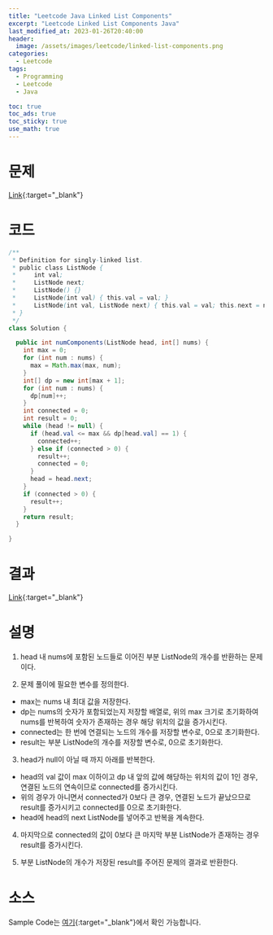 ```yaml
---
title: "Leetcode Java Linked List Components"
excerpt: "Leetcode Linked List Components Java"
last_modified_at: 2023-01-26T20:40:00
header:
  image: /assets/images/leetcode/linked-list-components.png
categories:
  - Leetcode
tags:
  - Programming
  - Leetcode
  - Java

toc: true
toc_ads: true
toc_sticky: true
use_math: true
---
```

# 문제
[Link](https://leetcode.com/problems/linked-list-components){:target="_blank"}

# 코드
```java
/**
 * Definition for singly-linked list.
 * public class ListNode {
 *     int val;
 *     ListNode next;
 *     ListNode() {}
 *     ListNode(int val) { this.val = val; }
 *     ListNode(int val, ListNode next) { this.val = val; this.next = next; }
 * }
 */
class Solution {

  public int numComponents(ListNode head, int[] nums) {
    int max = 0;
    for (int num : nums) {
      max = Math.max(max, num);
    }
    int[] dp = new int[max + 1];
    for (int num : nums) {
      dp[num]++;
    }
    int connected = 0;
    int result = 0;
    while (head != null) {
      if (head.val <= max && dp[head.val] == 1) {
        connected++;
      } else if (connected > 0) {
        result++;
        connected = 0;
      }
      head = head.next;
    }
    if (connected > 0) {
      result++;
    }
    return result;
  }

}
```

# 결과
[Link](https://leetcode.com/problems/linked-list-components/submissions/885618789/){:target="_blank"}

# 설명
1. head 내 nums에 포함된 노드들로 이어진 부분 ListNode의 개수를 반환하는 문제이다.

2. 문제 풀이에 필요한 변수를 정의한다.
- max는 nums 내 최대 값을 저장한다.
- dp는 nums의 숫자가 포함되었는지 저장할 배열로, 위의 max 크기로 초기화하여 nums를 반복하여 숫자가 존재하는 경우 해당 위치의 값을 증가시킨다.
- connected는 한 번에 연결되는 노드의 개수를 저장할 변수로, 0으로 초기화한다.
- result는 부분 ListNode의 개수를 저장할 변수로, 0으로 초기화한다.

3. head가 null이 아닐 때 까지 아래를 반복한다.
- head의 val 값이 max 이하이고 dp 내 앞의 값에 해당하는 위치의 값이 1인 경우, 연결된 노드의 연속이므로 connected를 증가시킨다.
- 위의 경우가 아니면서 connected가 0보다 큰 경우, 연결된 노드가 끝났으므로 result를 증가시키고 connected를 0으로 초기화한다.
- head에 head의 next ListNode를 넣어주고 반복을 계속한다.

4. 마지막으로 connected의 값이 0보다 큰 마지막 부분 ListNode가 존재하는 경우 result를 증가시킨다.

5. 부분 ListNode의 개수가 저장된 result를 주어진 문제의 결과로 반환한다.

# 소스
Sample Code는 [여기](https://github.com/GracefulSoul/leetcode/blob/master/src/main/java/gracefulsoul/problems/LinkedListComponents.java){:target="_blank"}에서 확인 가능합니다.